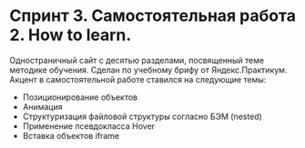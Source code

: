 # Спринт 3. Самостоятельная работа 2. How to learn.  
Одностраничный сайт с десятью разделами, посвященный теме методике обучения. Сделан по учебному брифу от Яндекс.Практикум. Акцент в самостоятельной работе ставился на следующие темы:  
* Позиционирование объектов
* Анимация
* Структуризация файловой структуры согласно БЭМ (nested)
* Применение псевдокласса Hover
* Вставка объектов iframe